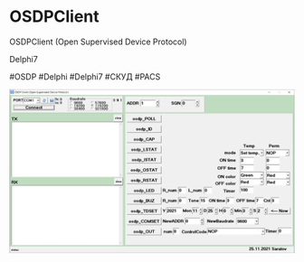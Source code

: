 # OSDPClient
OSDPClient (Open Supervised Device Protocol) 

Delphi7

#OSDP 
#Delphi
#Delphi7
#СКУД
#PACS


![Иллюстрация к проекту](https://github.com/Kirillovalex/OSDPClient/blob/main/ScreenShots/MainForm.jpg)
